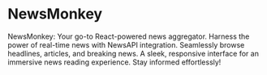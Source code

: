 # NewsMonkey
NewsMonkey: Your go-to React-powered news aggregator. Harness the power of real-time news with NewsAPI integration. Seamlessly browse headlines, articles, and breaking news. A sleek, responsive interface for an immersive news reading experience. Stay informed effortlessly!
